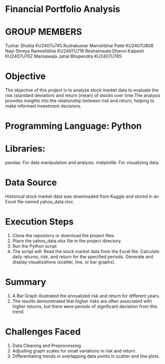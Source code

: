 # Financial Portfolio Analysis
# GROUP MEMBERS
  Tushar Shukla  KU2407u745
  Rudrakumar Manishbhai Patel  KU2407U806
  Nayi Shreya Rameshbhai  KU2407U716
  Reshamwala Dhanvi Kalpesh  KU2407U762
  Mansawala Jahal Bhupendra  KU2407U765

# Objective
  The objective of this project is to analyze stock market data to evaluate the risk (standard deviation) and return (mean) of stocks over time.The analysis provides insights into the relationship      between risk and return, helping to make informed investment decisions.

# Programming Language: Python
# Libraries:
  pandas: For data manipulation and analysis.
  matplotlib: For visualizing data.

# Data Source
  Historical stock market data was downloaded from Kaggle and stored in an Excel file named yahoo_data.xlsx.

# Execution Steps
  1. Clone the repository or download the project files.
  2. Place the yahoo_data.xlsx file in the project directory.
  3. Run the Python script
  4. The script will:
        Read the stock market data from the Excel file.
        Calculate daily returns, risk, and return for the specified periods.
        Generate and display visualizations (scatter, line, or bar graphs).
# Summary
  1. A Bar Graph illustrated the annualized risk and return for different years.
  2. The results demonstrated that higher risks are often associated with higher returns, but there were periods of significant deviation from this trend.
# Challenges Faced
  1. Data Cleaning and Preprocessing
  2. Adjusting graph scales for small variations in risk and return.
  3. Differentiating trends in overlapping data points in scatter and line plots.

  

